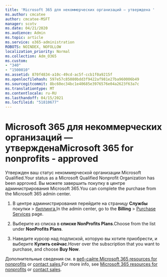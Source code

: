 ```yaml
---
title: 'Microsoft 365 для некоммерческих организаций — утверждена '
ms.author: cmcatee
author: cmcatee-MSFT
manager: scotv
ms.date: 04/21/2020
ms.audience: Admin
ms.topic: article
ms.service: o365-administration
ROBOTS: NOINDEX, NOFOLLOW
localization_priority: Normal
ms.collection: Adm_O365
ms.custom:
- "340"
- "1500010"
ms.assetid: 870f4834-a10c-49cd-ac5f-ccb1f0a9215f
ms.openlocfilehash: 597e57c85080bdd3f9422af981e27ba960006b49
ms.sourcegitcommit: 8bc60ec34bc1e40685e3976576e04a2623f63a7c
ms.translationtype: MT
ms.contentlocale: ru-RU
ms.lasthandoff: 04/15/2021
ms.locfileid: "51810677"
---
```

# <a name="microsoft-365-for-nonprofits---approved"></a><span data-ttu-id="d20f6-102">Microsoft 365 для некоммерческих организаций — утверждена</span><span class="sxs-lookup"><span data-stu-id="d20f6-102">Microsoft 365 for nonprofits - approved</span></span>

<span data-ttu-id="d20f6-103">Утвержден ваш статус некоммерческой организации Microsoft Qualified.</span><span class="sxs-lookup"><span data-stu-id="d20f6-103">Your status as a Microsoft Qualified Nonprofit Organization has been approved.</span></span> <span data-ttu-id="d20f6-104">Вы можете завершить покупку в центре администрирования Microsoft 365.</span><span class="sxs-lookup"><span data-stu-id="d20f6-104">You can complete the purchase from the Microsoft 365 admin center.</span></span>

1. <span data-ttu-id="d20f6-105">В центре администрирования перейдите на страницу **Службы** покупки \> [биллинга.](https://go.microsoft.com/fwlink/p/?linkid=868433)</span><span class="sxs-lookup"><span data-stu-id="d20f6-105">In the admin center, go to the **Billing** \> [Purchase Services](https://go.microsoft.com/fwlink/p/?linkid=868433) page.</span></span>

2. <span data-ttu-id="d20f6-106">Выберите из списка в **списке NonProfits Plans**.</span><span class="sxs-lookup"><span data-stu-id="d20f6-106">Choose from the list under **NonProfits Plans**.</span></span>

3. <span data-ttu-id="d20f6-107">Наведите курсор над подпиской, которую вы хотите приобрести, и выберите **Купить сейчас**.</span><span class="sxs-lookup"><span data-stu-id="d20f6-107">Hover over the subscription that you want to purchase, and choose **Buy Now**.</span></span>

<span data-ttu-id="d20f6-108">Дополнительные сведения см. в [веб-сайте Microsoft 365 resources for nonprofits](https://www.microsoft.com/nonprofits/microsoft-365) or [contact sales.](https://www.microsoft.com/nonprofits/contact-us)</span><span class="sxs-lookup"><span data-stu-id="d20f6-108">For more info, see [Microsoft 365 resources for nonprofits](https://www.microsoft.com/nonprofits/microsoft-365) or [contact sales](https://www.microsoft.com/nonprofits/contact-us).</span></span>
